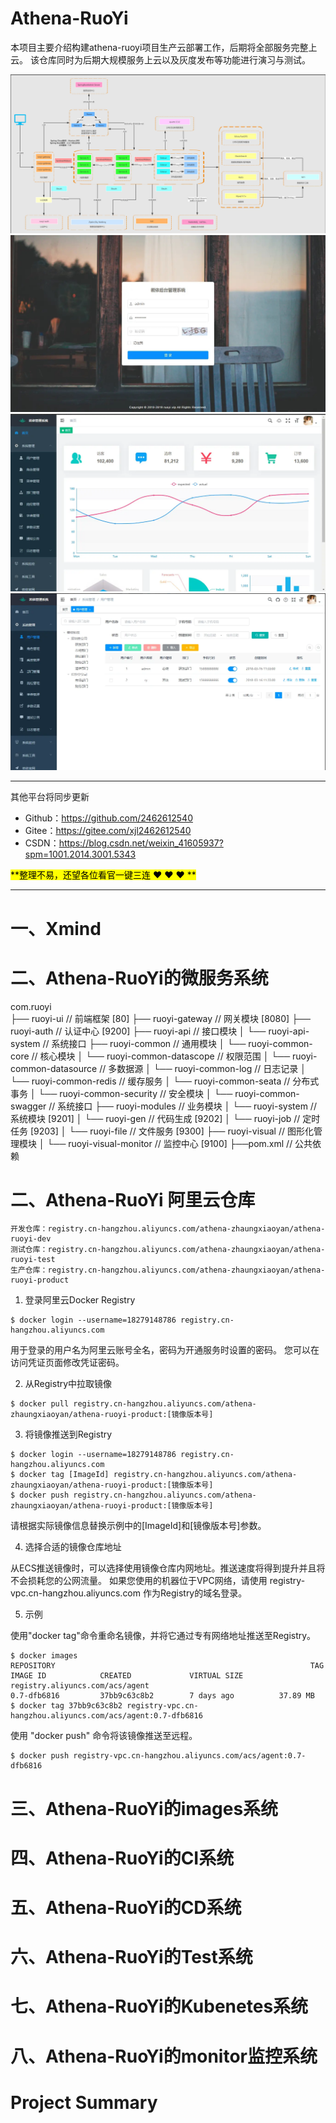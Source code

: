 # Athena-RuoYi

本项目主要介绍构建athena-ruoyi项目生产云部署工作，后期将全部服务完整上云。
该仓库同时为后期大规模服务上云以及灰度发布等功能进行演习与测试。

![img.png](Xmind/images/ruoyi-architecture.png)
![img.png](Xmind/images/ruoyi.jpg)
![img.png](Xmind/images/ruoyi2.png)
![img.png](Xmind/images/ruoyi3.png)

-----------------------------------------------------------------------------------------------
其他平台将同步更新

- Github：https://github.com/2462612540
- Gitee：https://gitee.com/xjl2462612540
- CSDN：https://blog.csdn.net/weixin_41605937?spm=1001.2014.3001.5343

<mark>**整理不易，还望各位看官一键三连 :heart: :heart: :heart: **</mark>

-----------------------------------------------------------------------------------------------

# 一、Xmind

# 二、Athena-RuoYi的微服务系统

com.ruoyi     
├── ruoyi-ui              // 前端框架 [80]
├── ruoyi-gateway         // 网关模块 [8080]
├── ruoyi-auth            // 认证中心 [9200]
├── ruoyi-api             // 接口模块
│       └── ruoyi-api-system                          // 系统接口
├── ruoyi-common                                      // 通用模块
│       └── ruoyi-common-core                         // 核心模块
│       └── ruoyi-common-datascope                    // 权限范围
│       └── ruoyi-common-datasource                   // 多数据源
│       └── ruoyi-common-log                          // 日志记录
│       └── ruoyi-common-redis                        // 缓存服务
│       └── ruoyi-common-seata                        // 分布式事务
│       └── ruoyi-common-security                     // 安全模块
│       └── ruoyi-common-swagger                      // 系统接口
├── ruoyi-modules                                     // 业务模块
│       └── ruoyi-system                              // 系统模块 [9201]
│       └── ruoyi-gen                                 // 代码生成 [9202]
│       └── ruoyi-job                                 // 定时任务 [9203]
│       └── ruoyi-file                                // 文件服务 [9300]
├── ruoyi-visual                                      // 图形化管理模块
│       └── ruoyi-visual-monitor                      // 监控中心 [9100]
├──pom.xml                                            // 公共依赖

# 二、Athena-RuoYi 阿里云仓库

```
开发仓库：registry.cn-hangzhou.aliyuncs.com/athena-zhaungxiaoyan/athena-ruoyi-dev
测试仓库：registry.cn-hangzhou.aliyuncs.com/athena-zhaungxiaoyan/athena-ruoyi-test
生产仓库：registry.cn-hangzhou.aliyuncs.com/athena-zhaungxiaoyan/athena-ruoyi-product
```

1. 登录阿里云Docker Registry

```shell
$ docker login --username=18279148786 registry.cn-hangzhou.aliyuncs.com
```

用于登录的用户名为阿里云账号全名，密码为开通服务时设置的密码。 您可以在访问凭证页面修改凭证密码。

2. 从Registry中拉取镜像

```shell
$ docker pull registry.cn-hangzhou.aliyuncs.com/athena-zhaungxiaoyan/athena-ruoyi-product:[镜像版本号]
```

3. 将镜像推送到Registry

```shell
$ docker login --username=18279148786 registry.cn-hangzhou.aliyuncs.com
$ docker tag [ImageId] registry.cn-hangzhou.aliyuncs.com/athena-zhaungxiaoyan/athena-ruoyi-product:[镜像版本号]
$ docker push registry.cn-hangzhou.aliyuncs.com/athena-zhaungxiaoyan/athena-ruoyi-product:[镜像版本号]
```

请根据实际镜像信息替换示例中的[ImageId]和[镜像版本号]参数。

4. 选择合适的镜像仓库地址

从ECS推送镜像时，可以选择使用镜像仓库内网地址。推送速度将得到提升并且将不会损耗您的公网流量。
如果您使用的机器位于VPC网络，请使用 registry-vpc.cn-hangzhou.aliyuncs.com 作为Registry的域名登录。

5. 示例

使用"docker tag"命令重命名镜像，并将它通过专有网络地址推送至Registry。

```shell
$ docker images
REPOSITORY                                                         TAG                 IMAGE ID            CREATED             VIRTUAL SIZE
registry.aliyuncs.com/acs/agent                                    0.7-dfb6816         37bb9c63c8b2        7 days ago          37.89 MB
$ docker tag 37bb9c63c8b2 registry-vpc.cn-hangzhou.aliyuncs.com/acs/agent:0.7-dfb6816
```

使用 "docker push" 命令将该镜像推送至远程。
```shell
$ docker push registry-vpc.cn-hangzhou.aliyuncs.com/acs/agent:0.7-dfb6816
```

# 三、Athena-RuoYi的images系统

# 四、Athena-RuoYi的CI系统

# 五、Athena-RuoYi的CD系统

# 六、Athena-RuoYi的Test系统

# 七、Athena-RuoYi的Kubenetes系统

# 八、Athena-RuoYi的monitor监控系统


# Project Summary

